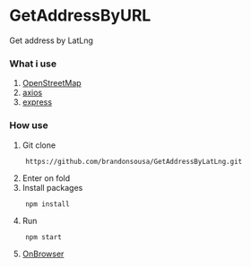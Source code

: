 # GetAddressByURL
Get address by LatLng

### What i use
1. [OpenStreetMap](https://www.openstreetmap.org/#map=4/-15.13/-53.19)
2. [axios](https://github.com/axios/axios)
3. [express](https://www.npmjs.com/package/express)

### How use
1. Git clone
```
    https://github.com/brandonsousa/GetAddressByLatLng.git
```
2. Enter on fold
3. Install packages
```
    npm install
```
4.  Run
```
    npm start
```
5. [OnBrowser](http:localhost:3333/api/)


